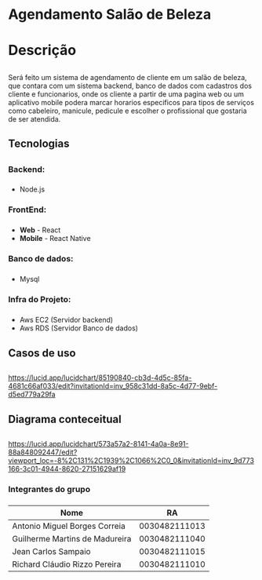 # Agendamento Salão de Beleza <h1>
# Descrição <h2>
Será feito um sistema de agendamento de cliente em um salão de beleza, que contara com um sistema backend, banco de dados com cadastros dos cliente e funcionarios, onde os cliente a partir de uma pagina web ou um aplicativo mobile podera marcar horarios especificos para tipos de serviços como cabeleiro, manicule, pedicule e escolher o profissional que gostaria de ser atendida.
  
## Tecnologias <h2>
### Backend:<h3>
 * Node.js
### FrontEnd:<h3>
 * **Web** - React
 * **Mobile** - React Native
### Banco de dados:<h3>
 * Mysql
### Infra do Projeto:<h5>
* Aws EC2 (Servidor backend)
* Aws RDS (Servidor Banco de dados)  

  
## Casos de uso <h2>
  https://lucid.app/lucidchart/85190840-cb3d-4d5c-85fa-4681c66af033/edit?invitationId=inv_958c31dd-8a5c-4d77-9ebf-d5ed779a29fa
  
## Diagrama conteceitual <h2>
  https://lucid.app/lucidchart/573a57a2-8141-4a0a-8e91-88a848092447/edit?viewport_loc=-8%2C131%2C1939%2C1066%2C0_0&invitationId=inv_9d773166-3c01-4944-8620-27151629af19
  
### Integrantes do grupo <h3>  
 Nome   | RA
--------- | ------
Antonio Miguel Borges Correia | 0030482111013
Guilherme Martins de Madureira | 0030482111040
Jean Carlos Sampaio  | 0030482111015
Richard Cláudio Rizzo Pereira | 0030482111010  
